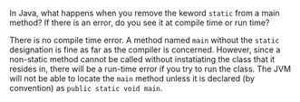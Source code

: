 In Java, what happens when you remove the keword `static` from a main method? If there is an error, do you see it at compile time or run time?

There is no compile time error. A method named `main` without the `static` designation is fine as far as the compiler is concerned. However, since a non-static method cannot be called without instatiating the class that it resides in, there will be a run-time error if you try to run the class. The JVM will not be able to locate the `main` method unless it is declared (by convention) as `public static void main`.

